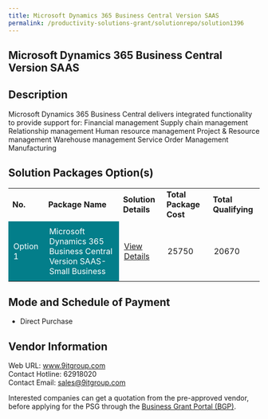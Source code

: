 ```yaml
---
title: Microsoft Dynamics 365 Business Central Version SAAS
permalink: /productivity-solutions-grant/solutionrepo/solution1396
---
```


## Microsoft Dynamics 365 Business Central Version SAAS

## Description

Microsoft Dynamics 365 Business Central delivers integrated functionality to provide support for: Financial management Supply chain management Relationship management Human resource management Project & Resource management Warehouse management Service Order Management Manufacturing

## Solution Packages Option(s)

<table>
<tr>
<td><b>No.</b></td>
<td><b>Package Name</b></td>
<td><b>Solution Details</b></td>
<td><b>Total Package Cost</b></td>
<td><b>Total Qualifying</b></td>
</tr>
<tr>
<td style='padding: 10px; background-color: #037E8A; color: #FFFFFF;'>Option 1</td>
<td style='padding: 10px; background-color: #037E8A; color: #FFFFFF;'>Microsoft Dynamics 365 Business Central Version SAAS-Small Business</td>
<td style='padding: 10px;'><a href='https://www.gobusiness.gov.sg/images/psg/Desensitised_Illum_20200074_Annex_3_Part_1.pdf' target='_blank'>View Details</a></td>
<td style='padding: 10px;'>25750</td>
<td style='padding: 10px;'>20670</td>
</tr>
</table>

## Mode and Schedule of Payment

 - Direct Purchase

## Vendor Information

 Web URL: www.9itgroup.com <br>Contact Hotline: 62918020 <br>Contact Email: sales@9itgroup.com <br>

Interested companies can get a quotation from the pre-approved vendor, before applying for the PSG through the <a href='https://www.businessgrants.gov.sg/' target='_blank' rel='noopener'>Business Grant Portal (BGP)</a>.

<script src="/jquery/resize-tables.js"></script>
